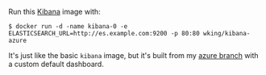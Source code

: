 Run this [Kibana][] image with:

    $ docker run -d -name kibana-0 -e ELASTICSEARCH_URL=http://es.example.com:9200 -p 80:80 wking/kibana-azure

It's just like the basic `kibana` image, but it's built from my [azure
branch][azure] with a custom default dashboard.

[Kibana]: http://www.elasticsearch.org/overview/kibana/
[azure]: https://github.com/wking/kibana/tree/azure
